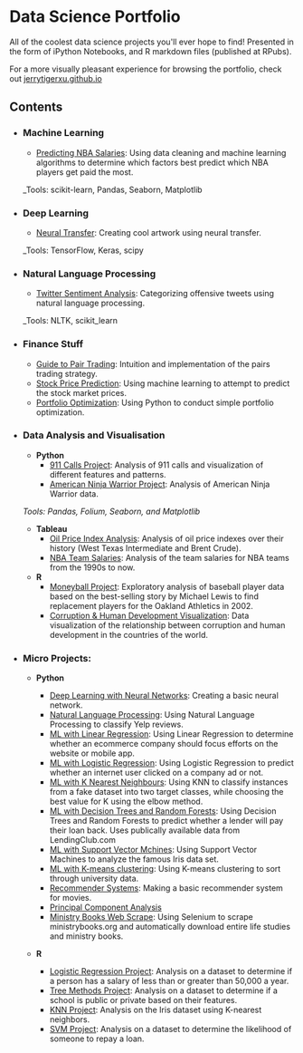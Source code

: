 # Data Science Portfolio
All of the coolest data science projects you'll ever hope to find! Presented in the form of iPython Notebooks, and R markdown files (published at RPubs).

For a more visually pleasant experience for browsing the portfolio, check out [jerrytigerxu.github.io](https://jerrytigerxu.github.io/)


## Contents

- ### Machine Learning
	- [Predicting NBA Salaries](https://github.com/jerrytigerxu/NBA-Salary-Prediction): Using data cleaning and machine learning algorithms to determine which factors best predict which NBA players get paid the most.
	
	

	_Tools: scikit-learn, Pandas, Seaborn, Matplotlib
	
- ### Deep Learning
	- [Neural Transfer](https://github.com/jerrytigerxu/Neural-Transfer): Creating cool artwork using neural transfer.
	
	

	_Tools: TensorFlow, Keras, scipy

- ### Natural Language Processing

	- [Twitter Sentiment Analysis](https://github.com/jerrytigerxu/Twitter-Sentiment-Analysis): Categorizing offensive tweets using natural language processing.

	_Tools: NLTK, scikit_learn
	
- ### Finance Stuff
	- [Guide to Pair Trading](https://github.com/jerrytigerxu/Pairs-Trading): Intuition and implementation of the pairs trading strategy.
	- [Stock Price Prediction](https://github.com/jerrytigerxu/Stock-Price-Prediction): Using machine learning to attempt to predict the stock market prices.
	- [Portfolio Optimization](https://github.com/jerrytigerxu/MVE-Portfolio-Optimizationn): Using Python to conduct simple portfolio optimization.

- ### Data Analysis and Visualisation
	- __Python__
		- [911 Calls Project](https://github.com/jerrytigerxu/911-Calls-Project): Analysis of 911 calls and visualization of different features and patterns.
		- [American Ninja Warrior Project](https://github.com/jerrytigerxu/American-Ninja-Warrior-Project): Analysis of American Ninja Warrior data.
		
		
	_Tools: Pandas, Folium, Seaborn, and Matplotlib_
	
	- __Tableau__
		- [Oil Price Index Analysis](https://public.tableau.com/profile/jerry.xu1123#!/vizhome/OilPriceIndexes/Dashboard1): Analysis of oil price indexes over their history (West Texas Intermediate and Brent Crude).
		- [NBA Team Salaries](https://public.tableau.com/profile/jerry.xu1123#!/vizhome/NBATeamSalaries_15620270918960/Sheet1?publish=yes): Analysis of the team salaries for NBA teams from the 1990s to now.
	- __R__ 
		- [Moneyball Project](http://rpubs.com/jtxu2008/moneyball): Exploratory analysis of baseball player data based on the best-selling story by Michael Lewis to find replacement players for the Oakland Athletics in 2002.
		- [Corruption & Human Development Visualization](http://rpubs.com/jtxu2008/chdpv): Data visualization of the relationship between corruption and human development in the countries of the world.
		

- ### Micro Projects: 

	- __Python__
		- [Deep Learning with Neural Networks](https://github.com/jerrytigerxu/Deep-Learning): Creating a basic neural network.
		- [Natural Language Processing](https://github.com/jerrytigerxu/NLP): Using Natural Language Processing to classify Yelp reviews.
		- [ML with Linear Regression](https://github.com/jerrytigerxu/Linear-Regression-Project-Ecommerce): Using Linear Regression to determine whether an ecommerce company should focus efforts on the website or mobile app.
		- [ML with Logistic Regression](https://github.com/jerrytigerxu/Logistic-Regression-Project): Using Logistic Regression to predict whether an internet user clicked on a company ad or not.
		- [ML with K Nearest Neighbours](https://github.com/jerrytigerxu/K-Nearest-Neighbors-Project): Using KNN to classify instances from a fake dataset into two target classes, while choosing the best value for K using the elbow method.
		- [ML with Decision Trees and Random Forests](https://github.com/jerrytigerxu/Random-Forests-Project): Using Decision Trees and Random Forests to predict whether a lender will pay their loan back. Uses publically available data from LendingClub.com
		- [ML with Support Vector Mchines](https://github.com/jerrytigerxu/SVM-Project): Using Support Vector Machines to analyze the famous Iris data set.
		- [ML with K-means clustering](https://github.com/jerrytigerxu/K-means-clustering): Using K-means clustering to sort through university data.
		- [Recommender Systems](https://github.com/jerrytigerxu/Recommender-System-Project): Making a basic recommender system for movies.
		- [Principal Component Analysis](https://github.com/jerrytigerxu/PCA)
		- [Ministry Books Web Scrape](https://github.com/jerrytigerxu/Ministry-Books-Scrape): Using Selenium to scrape ministrybooks.org and automatically download entire life studies and ministry books.
		

	- __R__
		- [Logistic Regression Project](https://rpubs.com/jtxu2008/504036): Analysis on a dataset to determine if a person has a salary of less than or greater than 50,000 a year.
		- [Tree Methods Project](https://rpubs.com/jtxu2008/treemethods): Analysis on a dataset to determine if a school is public or private based on their features.
		- [KNN Project](http://rpubs.com/jtxu2008/knn): Analysis on the Iris dataset using K-nearest neighbors.
		- [SVM Project](http://rpubs.com/jtxu2008/svm): Analysis on a dataset to determine the likelihood of someone to repay a loan.

